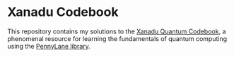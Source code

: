 # Xanadu Codebook

This repository contains my solutions to the [Xanadu Quantum Codebook](https://codebook.xanadu.ai/), a phenomenal resource for learning the fundamentals of quantum computing using the [PennyLane library](https://pennylane.ai/).
